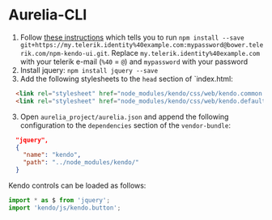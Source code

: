 # Aurelia-CLI


1. Follow [these instructions](http://docs.telerik.com/kendo-ui/intro/installation/npm#kendo-ui-professional) which tells you to run `npm install --save git+https://my.telerik.identity%40example.com:mypassword@bower.telerik.com/npm-kendo-ui.git`. Replace `my.telerik.identity%40example.com` with your telerik e-mail (`%40` = `@`) and `mypassword` with your password
2. Install jquery: `npm install jquery --save`
2. Add the following stylesheets to the `head` section of `index.html:
```html
  <link rel="stylesheet" href="node_modules/kendo/css/web/kendo.common.core.min.css">
  <link rel="stylesheet" href="node_modules/kendo/css/web/kendo.default.min.css">
```
3. Open `aurelia_project/aurelia.json` and append the following configuration to the `dependencies` section of the `vendor-bundle`:
```json
  "jquery",
  {
    "name": "kendo",
    "path": "../node_modules/kendo/"
  }
```

Kendo controls can be loaded as follows:
```javascript
import * as $ from 'jquery';
import 'kendo/js/kendo.button';
```

